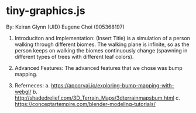 # tiny-graphics.js
By: Keiran Glynn (UID)
	Eugene Choi (905368197)

1. Introduciton and Implementation:
(Insert Title) is a simulation of a person walking through different biomes. The walking plane is infinite, so as the person keeps on walking the biomes continuously change (spawning in different types of trees with different leaf colors). 


2. Advanced Features:
The advanced features that we chose was bump mapping.


3. Referneces:
a. https://apoorvaj.io/exploring-bump-mapping-with-webgl/
b. http://shadedrelief.com/3D_Terrain_Maps/3dterrainmapsbum.html
c. https://conceptartempire.com/blender-modeling-tutorials/